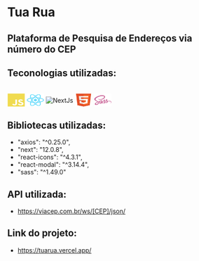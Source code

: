 # Tua Rua 
## Plataforma de Pesquisa de Endereços via número do CEP

## Teconologias utilizadas:
  <div style="display: inline_block"><br>
    <img align="center" alt="Js" height="30" width="40" src="https://raw.githubusercontent.com/devicons/devicon/master/icons/javascript/javascript-plain.svg">
    <img align="center" alt="React" height="30" width="40" src="https://raw.githubusercontent.com/devicons/devicon/master/icons/react/react-original.svg">
    <img align="center" alt="NextJs" height="30" width="40" src="https://cdn.jsdelivr.net/gh/devicons/devicon/icons/nextjs/nextjs-original.svg" />
    <img align="center" alt="HTML" height="30" width="40" src="https://raw.githubusercontent.com/devicons/devicon/master/icons/html5/html5-original.svg">
    <img align="center" alt="CSS" height="30" width="40" src="https://raw.githubusercontent.com/devicons/devicon/master/icons/sass/sass-original.svg">
</div>

## Bibliotecas utilizadas:
  -  "axios": "^0.25.0",
  -  "next": "12.0.8",
  -  "react-icons": "^4.3.1",
  -  "react-modal": "^3.14.4",
  -  "sass": "^1.49.0"

## API utilizada:
  - https://viacep.com.br/ws/[CEP]/json/
  

## Link do projeto:  
  - https://tuarua.vercel.app/